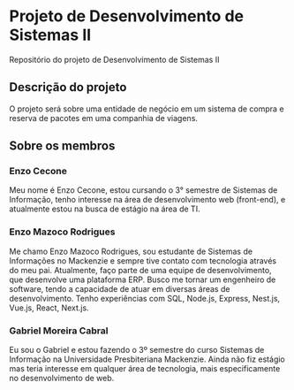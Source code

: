 # Projeto de Desenvolvimento de Sistemas II

Repositório do projeto de Desenvolvimento de Sistemas II

## Descrição do projeto

O projeto será sobre uma entidade de negócio em um sistema de compra e reserva de pacotes em uma companhia de viagens.

## Sobre os membros

### Enzo Cecone
  Meu nome é Enzo Cecone, estou cursando o 3° semestre de Sistemas de Informação, tenho interesse na área de desenvolvimento web (front-end), e atualmente estou na busca de estágio na área de TI.
  
### Enzo Mazoco Rodrigues
  Me chamo Enzo Mazoco Rodrigues, sou estudante de Sistemas de Informações no Mackenzie e sempre tive contato com tecnologia através do meu pai. Atualmente, faço parte de uma equipe de desenvolvimento, que desenvolve uma plataforma ERP. Busco me tornar um engenheiro de software, tendo a capacidade de atuar em diversas áreas de desenvolvimento. Tenho experiências com SQL, Node.js, Express, Nest.js, Vue.js, React, Next.js.
    
### Gabriel Moreira Cabral
  Eu sou o Gabriel e estou fazendo o 3º semestre do curso Sistemas de Informação na Universidade Presbiteriana Mackenzie. Ainda não fiz estágio mas teria interesse em qualquer área de tecnologia, mais especificamente no desenvolvimento de web.
